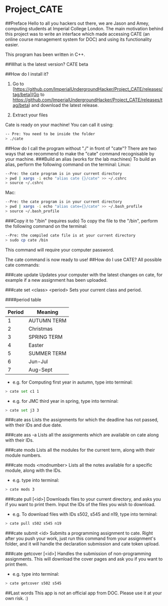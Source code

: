 Project_CATE
============
##Preface
Hello to all you hackers out there, we are Jason and Amey, computing students at Imperial College London. The main motivation behind this project was to write an interface which made accessing CATE (an online course management system for DOC) and using its functionality easier.

This program has been written in C++.

##What is the latest version?
CATE beta

##How do I install it?
1. Go to [https://github.com/ImperialUndergroundHacker/Project_CATE/releases/tag/beta](Go to https://github.com/ImperialUndergroundHacker/Project_CATE/releases/tag/beta) and download the latest release.

2. Extract your files

Cate is ready on your machine! You can call it using:
```bash
-- Pre: You need to be inside the folder
> ./cate
```

##How do I call the program without "./" in front of "cate"?
There are two ways that we recommend to make the "cate" command recognisable by your machine.
###Build an alias (works for the lab machines)
To build an alias, perform the following command on the terminal:
Linux:
```bash
--Pre: the cate program is in your current directory
> pwd | xargs -i echo "alias cate {}/cate" >> ~/.cshrc
> source ~/.cshrc
```
Mac:
```bash
--Pre: the cate program is in your current directory
> pwd | xargs -i echo "alias cate={}/cate" >> ~/.bash_profile
> source ~/.bash_profile
```
###Copy it to "/bin" (requires sudo)
To copy the file to the "/bin", perform the following command on the terminal:
```bash
--Pre: the compiled cate file is at your current directory
> sudo cp cate /bin
```
This command will require your computer password.

The cate command is now ready to use!
##How do I use CATE?
All possible cate commands:

###cate update
Updates your computer with the latest changes on cate, for example if a new assignment has been uploaded.

###cate set &lt;class&gt; &lt;period&gt;
Sets your current class and period.

####period table

| Period | Meaning     |
|--------|-------------|
| 1      | AUTUMN TERM |
| 2      | Christmas   |
| 3      | SPRING TERM |
| 4      | Easter      |
| 5      | SUMMER TERM |
| 6      | Jun-Jul     |
| 7      | Aug-Sept    |

- e.g. for Computing first year in autumn, type into terminal:
```bash
> cate set c1 1
```

- e.g. for JMC third year in spring, type into terminal:
```bash
> cate set j3 3
```

###cate ass
Lists the assignments for which the deadline has not passed, with their IDs and due date.

###cate ass -a
Lists all the assignments which are available on cate along with their IDs.

###cate mods
Lists all the modules for the current term, along with their module numbers.

###cate mods &lt;modnumber&gt;
Lists all the notes available for a specific module, along with the IDs.
- e.g. type into terminal:
```bash
> cate mods 3
```

###cate pull [&lt;id&gt;]
Downloads files to your current directory, and asks you if you want to print them. Input the IDs of the files you wish to download.
- e.g. To download files with IDs s502, s545 and n19, type into terminal:
```bash
> cate pull s502 s545 n19
```

###cate submit &lt;id&gt;
Submits a programming assignment to cate. Right after you push your work, just run this command from your assignment's folder, and it will handle the declaration submission and cate token upload.

###cate getcover [&lt;id&gt;]
Handles the submission of non-programming assignments. This will download the cover pages and ask you if you want to print them.
- e.g. type into terminal:
```bash
> cate getcover s502 s545
```

##Last words
This app is not an official app from DOC.
Please use it at your own risk. :)
